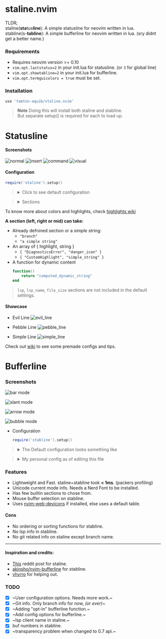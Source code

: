 # staline.nvim
TLDR;<br/> staline(**sta**tus**line**): A simple statusline for neovim written in lua.<br/>
stabline(s-**tabline**): A simple bufferline for neovim written in lua. (sry didnt get a better name.)

### Requirements
* Requires neovim version >= 0.10
* `vim.opt.laststatus=2` in your init.lua for statusline. (or `3` for global line)
* `vim.opt.showtabline=2` in your init.lua for bufferline.
* `vim.opt.termguicolors = true` must be set.

### Installation
```lua
use 'tamton-aquib/staline.nvim'
```
> **Note**
> Doing this will install both staline and stabline. <br />
> But separate setup() is required for each to load up.

# Statusline

#### Screenshots
![normal](https://i.imgur.com/LFmEROF.png)
![insert](https://i.imgur.com/rzqMwXU.png)
![command](https://i.imgur.com/jDuOdpK.png)
![visual](https://i.imgur.com/dO1pKaj.png)

#### Configuration
```lua
require('staline').setup()
```
> <details>
> <summary> Click to see default configuration </summary>
>
> ```lua
> require('staline').setup {
>     defaults = {
>         expand_null_ls = false,  -- This expands out all the null-ls sources to be shown
>         left_separator  = "",
>         right_separator = "",
>         full_path       = false,
>         line_column     = "[%l/%L] :%c 並%p%% ", -- `:h stl` to see all flags.
>
>         fg              = "#000000",  -- Foreground text color.
>         bg              = "none",     -- Default background is transparent.
>         inactive_color  = "#303030",
>         inactive_bgcolor = "none",
>         true_colors     = false,      -- true lsp colors.
>         font_active     = "none",     -- "bold", "italic", "bold,italic", etc
>
>         mod_symbol      = "  ",
>         lsp_client_symbol = " ",
>         lsp_client_character_length = 12, -- Shorten LSP client names.
>         branch_symbol   = " ",
>         cool_symbol     = " ",       -- Change this to override default OS icon.
>         null_ls_symbol = "",          -- A symbol to indicate that a source is coming from null-ls
>     },
>     mode_colors = {
>         n = "#2bbb4f",
>         i = "#986fec",
>         c = "#e27d60",
>         v = "#4799eb",   -- etc..
>     },
>     mode_icons = {
>         n = " ",
>         i = " ",
>         c = " ",
>         v = " ",   -- etc..
>     },
>     sections = {
>         left = { '- ', '-mode', 'left_sep_double', ' ', 'branch' },
>         mid  = { 'file_name' },
>         right = { 'cool_symbol','right_sep_double', '-line_column' },
>     },
>     inactive_sections = {
>         left = { 'branch' },
>         mid  = { 'file_name' },
>         right = { 'line_column' }
>     },
>     special_table = {
>         NvimTree = { 'NvimTree', ' ' },
>         packer = { 'Packer',' ' },        -- etc
>     },
>     lsp_symbols = {
>         Error=" ",
>         Info=" ",
>         Warn=" ",
>         Hint="",
>     },
> }
> ```
> </details>

> <details><summary>Sections</summary>
>
> | section | use |
> |---------|-----|
> | mode         | shows the mode       |
> | branch       | shows git branch |
> | file_name     | shows filename |
> | file_size     | shows file size |
> | cool_symbol  | an icon according to the OS type (cutomizable) |
> | lsp          | lsp diagnostics (number of errors, warnings, etc) |
> | lsp_name     | lsp client name |
> | line_column  | shows line, column, percentage, etc |
> | left_sep     | single left separator |
> | right_sep    | single right separator |
> | left_sep_double     | Double left separator with a shade of gray |
> | right_sep_double    | Double right separator with a shade of gray |
> | cwd | Current working directory |
> </details>

To know more about colors and highlights, check [highlights wiki](https://github.com/tamton-aquib/staline.nvim/wiki/Highlights)

__A section (left, right or mid) can take:__
* Already defnined section or a simple string:
	* `"branch"`
	* `"a simple string"`
* An array of { highlight, string }
	* `{ "DiagnosticsError", "danger_icon" }`
	* `{ "CustomHighlight", "simple_string" }`
* A function for dynamic content
	```lua
	function()
	    return "computed_dynamic_string"
	end
	```

> `lsp`, `lsp_name`, `file_size` sections are not included in the default settings.

#### Showcase

* Evil Line
![evil_line](https://i.imgur.com/q64sLaw.png)

* Pebble Line
![pebble_line](https://i.imgur.com/iieuF1h.png)

* Simple Line
![simple_line](https://i.imgur.com/o3OAdLi.png)

Check out [wiki](https://github.com/tamton-aquib/staline.nvim/wiki) to see some premade configs and tips. <br />

# Bufferline

### Screenshots
![bar mode](https://i.imgur.com/stkcUAu.png)

![slant mode](https://i.imgur.com/UVS9ii5.png)

![arrow mode](https://i.imgur.com/ERDzicw.png)

![bubble mode](https://i.imgur.com/UjbeyjR.png)

* Configuration
	```lua
	require('stabline').setup()
	```

> <details><summary>The Default configuration looks something like</summary>
>
>   ```lua
> 	require('stabline').setup {
>       style       = "bar", -- others: arrow, slant, bubble
>       stab_left   = "┃",
>       stab_right  = " ",
>
>       -- fg       = Default is fg of "Normal".
>       -- bg       = Default is bg of "Normal".
>       inactive_bg = "#1e2127",
>       inactive_fg = "#aaaaaa",
>       -- stab_bg  = Default is darker version of bg.,
>
>       font_active = "bold",
>       exclude_fts = { 'NvimTree', 'dashboard', 'lir' },
>       stab_start  = "",   -- The starting of stabline
>       stab_end    = "",
>       numbers = function(bufn, n)
>           return '*'..n..' '
>       end
> 	}
>   ```
> </details>


> <details> <summary>My personal config as of editing this file</summary>
>
> ![my stabline config](https://i.imgur.com/cmBdfzx.png)
>
> ```lua
> require('stabline').setup {
>     style = "slant",
>     bg = "#986fec",
>     fg = "black",
>     stab_right = "",
> }
> ```
>
> </details>

### Features
* Lightweight and Fast. staline+stabline took **< 1ms**. (packers profiling)
* Unicode current mode info. Needs a Nerd Font to be installed.
* Has few builtin sections to chose from.
* Mouse buffer selection on stabline.
* Uses [nvim-web-devicons](https://github.com/kyazdani42/nvim-web-devicons) if installed, else uses a default table.

#### Cons
* No ordering or sorting functions for stabline.
* No lsp info in stabline.
* No git related info on staline except branch name.

---

#### Inspiration and credits:
* [This](https://www.reddit.com/r/vim/comments/ld8h2j/i_made_a_status_line_from_scratch_no_plugins_used/) reddit post for staline.
* [akinsho/nvim-bufferline](https://github.com/akinsho/nvim-bufferline.lua) for stabline.
* [vhyrro](https://github.com/vhyrro) for helping out.

### TODO

- [x] ~User configuration options. Needs more work.~
- [x] ~Git info. Only branch info for now, *(or ever)*~
- [x] ~Adding "opt-in" bufferline function.~
- [x] ~Add config options for bufferline.~
- [x] ~lsp client name in staline.~
- [x] buf numbers in stabline.
- [x] ~transparency problem when changed to 0.7 api.~
